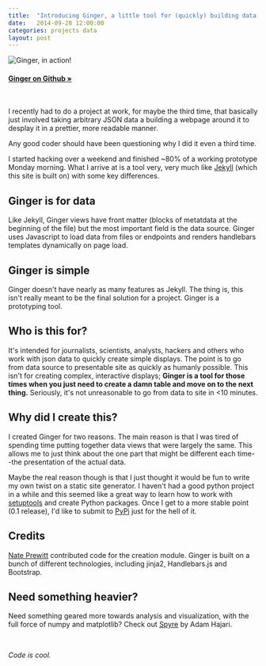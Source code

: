 ```yaml
---
title:  "Introducing Ginger, a little tool for (quickly) building data-centric websites"
date:   2014-09-28 12:00:00
categories: projects data
layout: post
---
```


![Ginger, in action!](http://f.cl.ly/items/271v3D0R352I3W1M1c2W/Screen%20Shot%202014-09-28%20at%207.41.03%20PM.png)

#### [Ginger on Github &raquo;](https://github.com/scogle/ginger)

<br />

I recently had to do a project at work, for maybe the third time, that basically just involved taking arbitrary JSON data a building a webpage around it to desplay it in a prettier, more readable manner.

Any good coder should have been questioning why I did it even a third time.

I started hacking over a weekend and finished ~80% of a working prototype Monday morning.  What I arrive at is a tool very, very much like [Jekyll](jekyllrb.com) (which this site is built on) with some key differences.

## Ginger is for data

Like Jekyll, Ginger views have front matter (blocks of metatdata at the beginning of the file) but the most important field is the data source.  Ginger uses Javascript to load data from files or endpoints and renders handlebars templates dynamically on page load.

## Ginger is simple

Ginger doesn't have nearly as many features as Jekyll.  The thing is, this isn't really meant to be the final solution for a project.  Ginger is a prototyping tool.

## Who is this for?

It's intended for journalists, scientists, analysts, hackers and others who work with json data to quickly create simple displays.  The point is to go from data source to presentable site as quickly as humanly possible.  This isn't for creating complex, interactive displays; **Ginger is a tool for those times when you just need to create a damn table and move on to the next thing.**  Seriously, it's not unreasonable to go from data to site in <10 minutes.

## Why did I create this?

I created Ginger for two reasons.  The main reason is that I was tired of spending time putting together data views that were largely the same.  This allows me to just think about the one part that might be different each time--the presentation of the actual data.

Maybe the real reason though is that I just thought it would be fun to write my own twist on a static site generator.  I haven't had a good python project in a while and this seemed like a great way to learn how to work with [setuptools](https://pythonhosted.org/setuptools/setuptools.html) and create Python packages.  Once I get to a more stable point (0.1 release), I'd like to submit to [PyPi](https://pypi.python.org/pypi) just for the hell of it.

## Credits

[Nate Prewitt](https://github.com/nateprewitt) contributed code for the creation module.  Ginger is built on a bunch of different technologies, including jinja2, Handlebars.js and Bootstrap.

## Need something heavier?

Need something geared more towards analysis and visualization, with the full force of numpy and matplotlib? Check out [Spyre](https://github.com/adamhajari/spyre) by Adam Hajari.

<br />

*Code is cool.*

